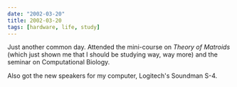 ```yaml
---
date: "2002-03-20"
title: 2002-03-20
tags: [hardware, life, study]
---
```

Just another common day. Attended the mini-course on
*Theory of Matroids* (which just shown me that I should be studying
way, way more) and the seminar on Computational Biology.

Also got the new speakers for my computer, Logitech's Soundman
S-4.


